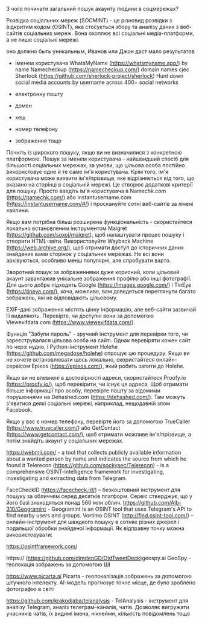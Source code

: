 З чого починати загальний пошук акаунту людини в соцмережах?

Розвідка соціальних мереж (SOCMINT) - це різновид розвідки з відкритим кодом (OSINT), яка стосується збору та аналізу даних з веб-сайтів соціальних мереж.
Вона охоплює всі соціальні медіа-платформи, а не лише соціальні мережі.

оно должно быть уникальным, Иванов или Джон даст мало результатов

- іменем користувача
WhatsMyName (https://whatsmyname.app/) by name
Namecheckup (https://namecheckup.com/) domain names cjec
Sherlock (https://github.com/sherlock-project/sherlock) Hunt down social media accounts by username across 400+ social networks

- електронну пошту
- домен
- хеш
- номер телефону
- зображення тощо

Почніть із широкого пошуку, якщо ви не визначилися з конкретною платформою.
Пошук за іменем користувача - найшвидший спосіб для більшості соціальних мережах, за умови, що цільова особа постійно використовує одне й те саме ім'я користувача.
Крім того, ім'я користувача може виявити ім'я/прізвище, яке відрізняється від того, що вказано на сторінці в соціальній мережі.
Це створює додаткові критерії для пошуку.
Просто введіть ім'я користувача в Namechk.com (https://namechk.com/) або Instantusername.com (https://instantusername.com/#/) і проскануйте сотні веб-сайтів за лічені хвилини.

Якщо вам потрібна більш розширена функціональність - скористайтеся локально встановленим інструментом Maigret (https://github.com/soxoj/maigret), щоб налаштувати процес пошуку і створити HTML-звіти.
Використовуйте Wayback Machine (https://web.archive.org/), щоб отримати доступ до історичних даних знайдених вами сторінок у соціальних мережах.
Не всі вони архівуються, особливо менш популярні, але спробувати варто.

Зворотний пошук за зображеннями дуже корисний, коли цільовий акаунт завантажив унікальне зображення профілю або інші фотографії.
Для цього добре підходять Google (https://images.google.com/) і TinEye (https://tineye.com/), хоча, можливо, вам доведеться переглянути багато зображень, які не відповідають цільовому. 

EXIF-дані зображення містять цінну інформацію, але веб-сайти зазвичай її видаляють.
Перевірте, чи доступні вони за допомогою Viewexifdata.com (https://www.viewexifdata.com/).

Функція "Забули пароль" - зручний інструмент для перевірки того, чи зареєструвалася цільова особа на сайті.
Однак перевіряти кожен сайт по черзі нудно, і Python-інструмент Holehe (https://github.com/megadose/holehe) спрощує цю процедуру.
Якщо ви не хочете встановлювати щось локально, скористайтеся онлайн-сервісом Epieos (https://epieos.com/), який робить запити до Holehe. 

Якщо ви не впевнені в достовірності адреси, скористайтеся Proofy.io (https://proofy.io/), щоб перевірити, чи існує ця адреса.
Щоб отримати більше інформації про особу, перевірте пошту за відомими порушеннями на Dehashed.com (https://dehashed.com/).
Там можуть з'явитися деякі соціальні мережі, наприклад, нещодавній злом Facebook.

Якщо у вас є номер телефону, перевірте його за допомогою TrueCaller (https://www.truecaller.com/) або GetContact (https://www.getcontact.com/), щоб отримати можливе ім'я/прізвище, а потім знайдіть акаунт у соціальних мережах.

https://webmii.com/ - a tool that collects publicly available information about a wanted person by name and indicates the source from which he found it
Telerecon (https://github.com/sockysec/Telerecon) - is a comprehensive OSINT-intelligence framework for investigating, investigating and extracting data from Telegram.


FaceCheckID (https://facecheck.id/) – безкоштовний інструмент для пошуку за обличчям серед десятків платформ. Сервіс стверджує, що у його базі знаходяться понад 560 млн облич. 
https://github.com/Alb-310/Geogramint - Geogramint is an OSINT tool that uses Telegram's API to find nearby users and groups.
Vortimo OSINT (http://find.osint-tool.com/) – онлайн-інструмент для швидкого пошуку в сотнях різних джерел і подальшої обробки знайденої інформації. Як відправну точку можна використовувати:

https://osintframework.com/

https:// (https://github.com/dimdenGD/OldTweetDeck)geospy.ai GeoSpy - геолокація зображень за допомогою ШІ

https://www.picarta.ai Picarta - геолокалізація зображень за допомогою штучного інтелекту. АІ-модель прогнозує точне місце, де було зроблено фотографію в світі

https://github.com/krakodjaba/telanalysis - TelAnalysis - інструмент для аналізу Telegram, аналіз телеграм-каналів, чатів.
Дозволяє вигружати учасників чатів, їх видимі імена, нікнейми, кількість повідомлень тощо

